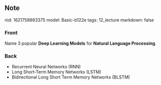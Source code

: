 ## Note
nid: 1621758883375
model: Basic-b122e
tags: 12_lecture
markdown: false

### Front
Name 3 popular <b>Deep Learning Models</b> for <b>Natural Language Processing</b>.

### Back
<div>
<div><ul>
<li>Recurrent Neural Networks (RNN)</li>
<li>Long Short-Term Memory Networks (LSTM)</li>
<li>Bidirectional Long Short Term Memory Networks (BLSTM)</li>
</ul>
</div></div>
